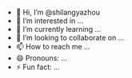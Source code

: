 - 👋 Hi, I’m @shilangyazhou
- 👀 I’m interested in ...
- 🌱 I’m currently learning ...
- 💞️ I’m looking to collaborate on ...
- 📫 How to reach me ...
- 😄 Pronouns: ...
- ⚡ Fun fact: ...

<!---
shilangyazhou/shilangyazhou is a ✨ special ✨ repository because its `README.md` (this file) appears on your GitHub profile.
You can click the Preview link to take a look at your changes.
--->
